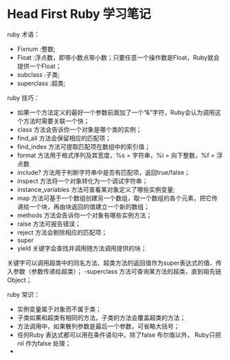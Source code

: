 # Head First Ruby 学习笔记
ruby 术语：
- Fixnum :整数;
- Float :浮点数，即带小数点带小数；只要任意一个操作数是Float，Ruby就会提供一个Float；
- subclass :子类;
- superclass :超类;

ruby 技巧：
- 如果一个方法定义的最好一个参数前面加了一个“&”字符，Ruby会认为调用这个方法时需要关联一个快；
- class 方法会告诉你一个对象是哪个类的实例；
- find_all 方法会保留相应的匹配项；
- find_index 方法可提取匹配项在数组中的索引值；
- format 方法用于格式序列及其宽度，%s = 字符串，%i = 向下整数，%f = 浮点数
- include? 方法用于判断字符串中是否有匹配项，返回true/false；
- inspect 方法将一个对象转化为一个调试字符串；
- instance_variables 方法可查看某对象定义了哪些实例变量;
- map
方法可基于一个数组创建另一个数组，取一个数组的各个元素，把它传递给一个块，再由块返回的值建立一个新的数组；
- methods 方法会告诉你一个对象有哪些实例方法；
- raise 方法可报告错误；
- reject 方法会剔除相应的匹配项；
- super
- yield 关键字会查找并调用随方法调用提供的块；

关键字可以调用超类中的同名方法、超类方法的返回值作为super表达式的值、传入参数（参数传递给超类）；
-superclass 方法可查询某方法的超类，直到祖先链 Object；

ruby 常识：
- 实例变量属于对象而不属于类；
- 子类如果和超类有相同的方法，子类的方法会覆盖超类的方法；
- 方法调用中，如果散列参数是最后一个参数，可省略大括号；
- 任何Ruby 表达式都可以用在条件语句中。除了false 布尔值以外， Ruby只把nil
  作为false 处理；
-
